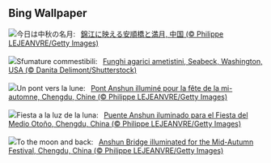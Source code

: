 ## Bing Wallpaper
![](https://www.bing.com/th?id=OHR.AnshunBridge_JA-JP7739273331_UHD.jpg&w=1000)今日は中秋の名月:&nbsp;&ensp;[錦江に映える安順橋と満月, 中国 (© Philippe LEJEANVRE/Getty Images)](https://www.bing.com/th?id=OHR.AnshunBridge_JA-JP7739273331_UHD.jpg)
<br><br/>
![](https://www.bing.com/th?id=OHR.AmethystLaccaria_IT-IT7329865927_UHD.jpg&w=1000)Sfumature commestibili:&nbsp;&ensp;[Funghi agarici ametistini, Seabeck, Washington, USA (© Danita Delimont/Shutterstock)](https://www.bing.com/th?id=OHR.AmethystLaccaria_IT-IT7329865927_UHD.jpg)
<br><br/>
![](https://www.bing.com/th?id=OHR.AnshunBridge_FR-FR1659622087_UHD.jpg&w=1000)Un pont vers la lune:&nbsp;&ensp;[Pont Anshun illuminé pour la fête de la mi-automne, Chengdu, Chine (© Philippe LEJEANVRE/Getty Images)](https://www.bing.com/th?id=OHR.AnshunBridge_FR-FR1659622087_UHD.jpg)
<br><br/>
![](https://www.bing.com/th?id=OHR.AnshunBridge_ES-ES0720553853_UHD.jpg&w=1000)Fiesta a la luz de la luna:&nbsp;&ensp;[Puente Anshun iluminado para el Fiesta del Medio Otoño, Chengdu, China (© Philippe LEJEANVRE/Getty Images)](https://www.bing.com/th?id=OHR.AnshunBridge_ES-ES0720553853_UHD.jpg)
<br><br/>
![](https://www.bing.com/th?id=OHR.AnshunBridge_EN-GB4728597345_UHD.jpg&w=1000)To the moon and back:&nbsp;&ensp;[Anshun Bridge illuminated for the Mid-Autumn Festival, Chengdu, China (© Philippe LEJEANVRE/Getty Images)](https://www.bing.com/th?id=OHR.AnshunBridge_EN-GB4728597345_UHD.jpg)
<br><br/>
